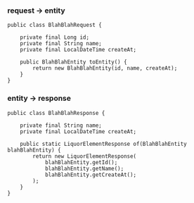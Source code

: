 
### request -> entity

    public class BlahBlahRequest {

        private final Long id;
        private final String name;
        private final LocalDateTime createAt;
    
        public BlahBlahEntity toEntity() {
            return new BlahBlahEntity(id, name, createAt);
        }
    }

### entity -> response

    public class BlahBlahResponse {

        private final String name;
        private final LocalDateTime createAt;
    
        public static LiquorElementResponse of(BlahBlahEntity blahBlahEntity) {
            return new LiquorElementResponse(
                blahBlahEntity.getId();
                blahBlahEntity.getName();
                blahBlahEntity.getCreateAt();
            );
        }
    }
